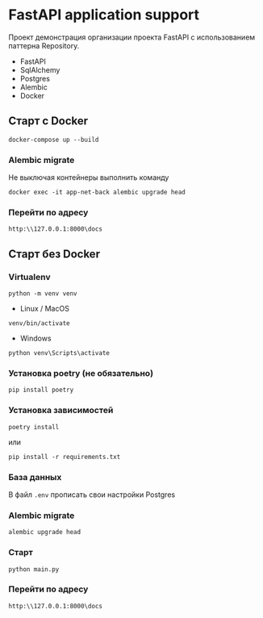 # FastAPI application support

Проект демонстрация организации проекта FastAPI с использованием паттерна Repository.

- FastAPI
- SqlAlchemy
- Postgres
- Alembic
- Docker

## Старт с Docker
```
docker-compose up --build
```

### Alembic migrate
Не выключая контейнеры выполнить команду
```
docker exec -it app-net-back alembic upgrade head
```

### Перейти по адресу
```
http:\\127.0.0.1:8000\docs
```

## Старт без Docker
### Virtualenv
```
python -m venv venv
```
- Linux / MacOS
```
venv/bin/activate
```
- Windows
```
python venv\Scripts\activate
```

### Установка poetry (не обязательно)
```
pip install poetry
```
### Установка зависимостей
```
poetry install
```
или
```
pip install -r requirements.txt
```

### База данных
В файл `.env` прописать свои настройки Postgres

### Alembic migrate
```
alembic upgrade head
```

### Старт
```
python main.py
```

### Перейти по адресу
```
http:\\127.0.0.1:8000\docs
```
